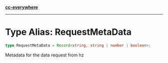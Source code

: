 [**cc-everywhere**](../../../../../index.md)

***

# Type Alias: RequestMetaData

```ts
type RequestMetaData = Record<string, string | number | boolean>;
```

Metadata for the data request from hz
